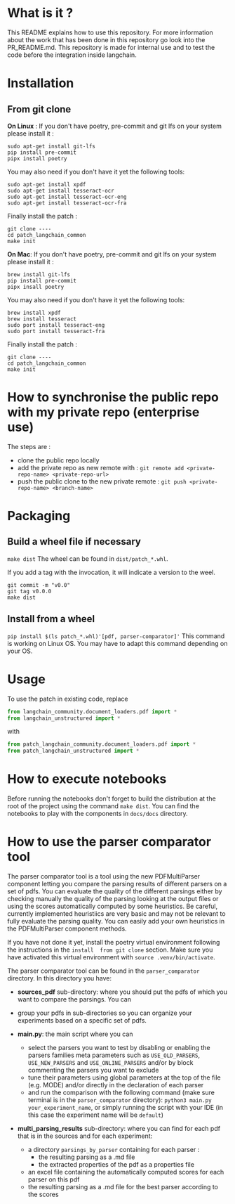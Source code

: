 # What is it ?
This README explains how to use this repository.
For more information about the work that has been done in this repository go look into the PR_README.md.
This repository is made for internal use and to test the code before the integration inside langchain.

# Installation

## From git clone

**On Linux** :
If you don't have poetry, pre-commit and git lfs on your system please install it :
```
sudo apt-get install git-lfs
pip install pre-commit
pipx install poetry
```
You may also need if you don't have it yet the following tools:
```
sudo apt-get install xpdf
sudo apt-get install tesseract-ocr
sudo apt-get install tesseract-ocr-eng
sudo apt-get install tesseract-ocr-fra
```
Finally install the patch :
```
git clone ----
cd patch_langchain_common
make init
```

**On Mac**:
If you don't have poetry, pre-commit and git lfs on your system please install it :
```
brew install git-lfs
pip install pre-commit
pipx insall poetry
```
You may also need if you don't have it yet the following tools:
```
brew install xpdf
brew install tesseract
sudo port install tesseract-eng
sudo port install tesseract-fra
```
Finally install the patch :
```
git clone ----
cd patch_langchain_common
make init
```

# How to synchronise the public repo with my private repo (enterprise use)
The steps are :
- clone the public repo locally
- add the private repo as new remote with : `git remote add <private-repo-name> <private-repo-url>`
- push the public clone to the new private remote : `git push <private-repo-name> <branch-name>`

# Packaging

## Build a wheel file if necessary
`make dist`
The wheel can be found in `dist/patch_*.whl`.

If you add a tag with the invocation, it will indicate a version to the weel.
```
git commit -m "v0.0"
git tag v0.0.0
make dist
```

## Install from a wheel 
`pip install $(ls patch_*.whl)'[pdf, parser-comparator]'`
This command is working on Linux OS. You may have to adapt this command depending on your OS.

# Usage
To use the patch in existing code, replace
```python
from langchain_community.document_loaders.pdf import *
from langchain_unstructured import *
```
with
```python
from patch_langchain_community.document_loaders.pdf import *
from patch_langchain_unstructured import *
```

# How to execute notebooks 
Before running the notebooks don't forget to build the distribution at the root of the project using the command
`make dist`.
You can find the notebooks to play with the components in `docs/docs` directory.

# How to use the parser comparator tool
The parser comparator tool is a tool using the new PDFMultiParser component letting you compare the parsing results of
different parsers on a set of pdfs. You can evaluate the quality of the different parsings either by checking manually 
the quality of the parsing looking at the output files or using the scores automatically computed by some heuristics.
Be careful, currently implemented heuristiics are very basic and may not be relevant to fully evaluate the parsing
quality. You can easily add your own heuristics in the PDFMultiParser component methods.

If you have not done it yet, install the poetry virtual environment following the instructions in the `install 
from git clone` section.
Make sure you have activated this virtual environment with `source .venv/bin/activate`.

The parser comparator tool can be found in the `parser_comparator` directory.
In this directory you have:
  - **sources_pdf** sub-directory: where you should put the pdfs of which you want to compare the parsings. You can 
  - group your pdfs in sub-directories so you can organize your experiments based on a specific set of pdfs.

  - **main.py**: the main script where you can
    - select the parsers you want to test by disabling or enabling the parsers families meta parameters such as
      `USE_OLD_PARSERS`, `USE_NEW_PARSERS` and `USE_ONLINE_PARSERS` and/or by block commenting the parsers you want to 
      exclude 
    - tune their parameters using global parameters at the top of the file (e.g. MODE) and/or directly in the 
      declaration of each parser
    - and run the comparison with the following command (make sure terminal is in the `parser_comparator` directory):
      `python3 main.py your_experiment_name`, or simply running the script with your IDE (in this case the experiment 
      name will be `default`)
    
  - **multi_parsing_results** sub-directory: where you can find for each pdf that is in the sources and for each 
    experiment:
    - a directory `parsings_by_parser` containing for each parser :
      - the resulting parsing as a .md file
      - the extracted properties of the pdf as a properties file
    - an excel file containing the automatically computed scores for each parser on this pdf
    - the resulting parsing as a .md file for the best parser according to the scores




